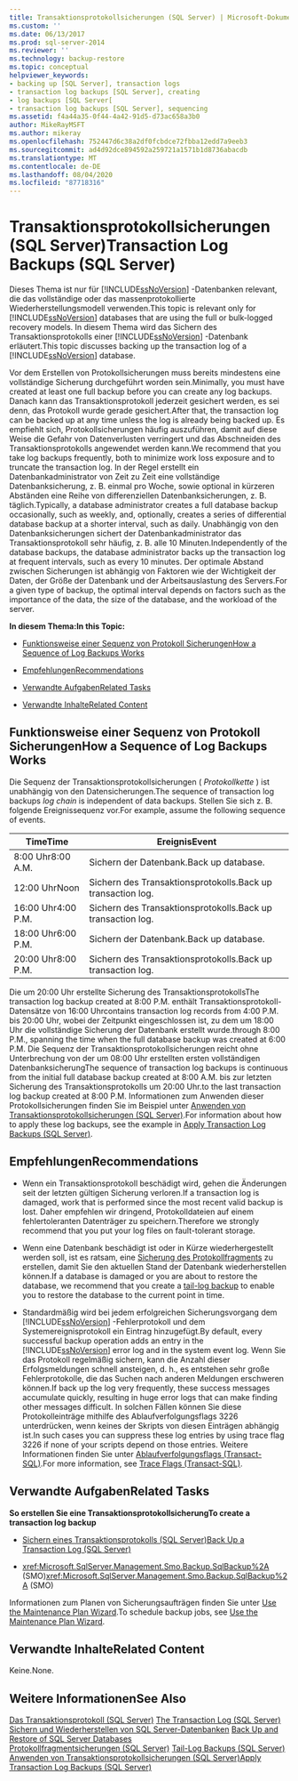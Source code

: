 ```yaml
---
title: Transaktionsprotokollsicherungen (SQL Server) | Microsoft-Dokumentation
ms.custom: ''
ms.date: 06/13/2017
ms.prod: sql-server-2014
ms.reviewer: ''
ms.technology: backup-restore
ms.topic: conceptual
helpviewer_keywords:
- backing up [SQL Server], transaction logs
- transaction log backups [SQL Server], creating
- log backups [SQL Server[
- transaction log backups [SQL Server], sequencing
ms.assetid: f4a44a35-0f44-4a42-91d5-d73ac658a3b0
author: MikeRayMSFT
ms.author: mikeray
ms.openlocfilehash: 752447d6c38a2df0fcbdce72fbba12edd7a9eeb3
ms.sourcegitcommit: ad4d92dce894592a259721a1571b1d8736abacdb
ms.translationtype: MT
ms.contentlocale: de-DE
ms.lasthandoff: 08/04/2020
ms.locfileid: "87718316"
---
```

# <a name="transaction-log-backups-sql-server"></a><span data-ttu-id="c643c-102">Transaktionsprotokollsicherungen (SQL Server)</span><span class="sxs-lookup"><span data-stu-id="c643c-102">Transaction Log Backups (SQL Server)</span></span>
  <span data-ttu-id="c643c-103">Dieses Thema ist nur für [!INCLUDE[ssNoVersion](../../includes/ssnoversion-md.md)] -Datenbanken relevant, die das vollständige oder das massenprotokollierte Wiederherstellungsmodell verwenden.</span><span class="sxs-lookup"><span data-stu-id="c643c-103">This topic is relevant only for [!INCLUDE[ssNoVersion](../../includes/ssnoversion-md.md)] databases that are using the full or bulk-logged recovery models.</span></span> <span data-ttu-id="c643c-104">In diesem Thema wird das Sichern des Transaktionsprotokolls einer [!INCLUDE[ssNoVersion](../../includes/ssnoversion-md.md)] -Datenbank erläutert.</span><span class="sxs-lookup"><span data-stu-id="c643c-104">This topic discusses backing up the transaction log of a [!INCLUDE[ssNoVersion](../../includes/ssnoversion-md.md)] database.</span></span>  
  
 <span data-ttu-id="c643c-105">Vor dem Erstellen von Protokollsicherungen muss bereits mindestens eine vollständige Sicherung durchgeführt worden sein.</span><span class="sxs-lookup"><span data-stu-id="c643c-105">Minimally, you must have created at least one full backup before you can create any log backups.</span></span> <span data-ttu-id="c643c-106">Danach kann das Transaktionsprotokoll jederzeit gesichert werden, es sei denn, das Protokoll wurde gerade gesichert.</span><span class="sxs-lookup"><span data-stu-id="c643c-106">After that, the transaction log can be backed up at any time unless the log is already being backed up.</span></span> <span data-ttu-id="c643c-107">Es empfiehlt sich, Protokollsicherungen häufig auszuführen, damit auf diese Weise die Gefahr von Datenverlusten verringert und das Abschneiden des Transaktionsprotokolls angewendet werden kann.</span><span class="sxs-lookup"><span data-stu-id="c643c-107">We recommend that you take log backups frequently, both to minimize work loss exposure and to truncate the transaction log.</span></span> <span data-ttu-id="c643c-108">In der Regel erstellt ein Datenbankadministrator von Zeit zu Zeit eine vollständige Datenbanksicherung, z. B. einmal pro Woche, sowie optional in kürzeren Abständen eine Reihe von differenziellen Datenbanksicherungen, z. B. täglich.</span><span class="sxs-lookup"><span data-stu-id="c643c-108">Typically, a database administrator creates a full database backup occasionally, such as weekly, and, optionally, creates a series of differential database backup at a shorter interval, such as daily.</span></span> <span data-ttu-id="c643c-109">Unabhängig von den Datenbanksicherungen sichert der Datenbankadministrator das Transaktionsprotokoll sehr häufig, z. B. alle 10 Minuten.</span><span class="sxs-lookup"><span data-stu-id="c643c-109">Independently of the database backups, the database administrator backs up the transaction log at frequent intervals, such as every 10 minutes.</span></span> <span data-ttu-id="c643c-110">Der optimale Abstand zwischen Sicherungen ist abhängig von Faktoren wie der Wichtigkeit der Daten, der Größe der Datenbank und der Arbeitsauslastung des Servers.</span><span class="sxs-lookup"><span data-stu-id="c643c-110">For a given type of backup, the optimal interval depends on factors such as the importance of the data, the size of the database, and the workload of the server.</span></span>  
  
 <span data-ttu-id="c643c-111">**In diesem Thema:**</span><span class="sxs-lookup"><span data-stu-id="c643c-111">**In this Topic:**</span></span>  
  
-   [<span data-ttu-id="c643c-112">Funktionsweise einer Sequenz von Protokoll Sicherungen</span><span class="sxs-lookup"><span data-stu-id="c643c-112">How a Sequence of Log Backups Works</span></span>](#LogBackupSequence)  
  
-   [<span data-ttu-id="c643c-113">Empfehlungen</span><span class="sxs-lookup"><span data-stu-id="c643c-113">Recommendations</span></span>](#Recommendations)  
  
-   [<span data-ttu-id="c643c-114">Verwandte Aufgaben</span><span class="sxs-lookup"><span data-stu-id="c643c-114">Related Tasks</span></span>](#RelatedTasks)  
  
-   [<span data-ttu-id="c643c-115">Verwandte Inhalte</span><span class="sxs-lookup"><span data-stu-id="c643c-115">Related Content</span></span>](#RelatedContent)  
  
##  <a name="how-a-sequence-of-log-backups-works"></a><a name="LogBackupSequence"></a><span data-ttu-id="c643c-116">Funktionsweise einer Sequenz von Protokoll Sicherungen</span><span class="sxs-lookup"><span data-stu-id="c643c-116">How a Sequence of Log Backups Works</span></span>  
 <span data-ttu-id="c643c-117">Die Sequenz der Transaktionsprotokollsicherungen ( *Protokollkette* ) ist unabhängig von den Datensicherungen.</span><span class="sxs-lookup"><span data-stu-id="c643c-117">The sequence of transaction log backups *log chain* is independent of data backups.</span></span> <span data-ttu-id="c643c-118">Stellen Sie sich z. B. folgende Ereignissequenz vor.</span><span class="sxs-lookup"><span data-stu-id="c643c-118">For example, assume the following sequence of events.</span></span>  
  
|<span data-ttu-id="c643c-119">Time</span><span class="sxs-lookup"><span data-stu-id="c643c-119">Time</span></span>|<span data-ttu-id="c643c-120">Ereignis</span><span class="sxs-lookup"><span data-stu-id="c643c-120">Event</span></span>|  
|----------|-----------|  
|<span data-ttu-id="c643c-121">8:00 Uhr</span><span class="sxs-lookup"><span data-stu-id="c643c-121">8:00 A.M.</span></span>|<span data-ttu-id="c643c-122">Sichern der Datenbank.</span><span class="sxs-lookup"><span data-stu-id="c643c-122">Back up database.</span></span>|  
|<span data-ttu-id="c643c-123">12:00 Uhr</span><span class="sxs-lookup"><span data-stu-id="c643c-123">Noon</span></span>|<span data-ttu-id="c643c-124">Sichern des Transaktionsprotokolls.</span><span class="sxs-lookup"><span data-stu-id="c643c-124">Back up transaction log.</span></span>|  
|<span data-ttu-id="c643c-125">16:00 Uhr</span><span class="sxs-lookup"><span data-stu-id="c643c-125">4:00 P.M.</span></span>|<span data-ttu-id="c643c-126">Sichern des Transaktionsprotokolls.</span><span class="sxs-lookup"><span data-stu-id="c643c-126">Back up transaction log.</span></span>|  
|<span data-ttu-id="c643c-127">18:00 Uhr</span><span class="sxs-lookup"><span data-stu-id="c643c-127">6:00 P.M.</span></span>|<span data-ttu-id="c643c-128">Sichern der Datenbank.</span><span class="sxs-lookup"><span data-stu-id="c643c-128">Back up database.</span></span>|  
|<span data-ttu-id="c643c-129">20:00 Uhr</span><span class="sxs-lookup"><span data-stu-id="c643c-129">8:00 P.M.</span></span>|<span data-ttu-id="c643c-130">Sichern des Transaktionsprotokolls.</span><span class="sxs-lookup"><span data-stu-id="c643c-130">Back up transaction log.</span></span>|  
  
 <span data-ttu-id="c643c-131">Die um 20:00 Uhr erstellte Sicherung des Transaktionsprotokolls</span><span class="sxs-lookup"><span data-stu-id="c643c-131">The transaction log backup created at 8:00 P.M.</span></span> <span data-ttu-id="c643c-132">enthält Transaktionsprotokoll-Datensätze von 16:00 Uhr</span><span class="sxs-lookup"><span data-stu-id="c643c-132">contains transaction log records from 4:00 P.M.</span></span> <span data-ttu-id="c643c-133">bis 20:00 Uhr, wobei der Zeitpunkt eingeschlossen ist, zu dem um 18:00 Uhr die vollständige Sicherung der Datenbank erstellt wurde.</span><span class="sxs-lookup"><span data-stu-id="c643c-133">through 8:00 P.M., spanning the time when the full database backup was created at 6:00 P.M.</span></span> <span data-ttu-id="c643c-134">Die Sequenz der Transaktionsprotokollsicherungen reicht ohne Unterbrechung von der um 08:00 Uhr erstellten ersten vollständigen Datenbanksicherung</span><span class="sxs-lookup"><span data-stu-id="c643c-134">The sequence of transaction log backups is continuous from the initial full database backup created at 8:00 A.M.</span></span> <span data-ttu-id="c643c-135">bis zur letzten Sicherung des Transaktionsprotokolls um 20:00 Uhr.</span><span class="sxs-lookup"><span data-stu-id="c643c-135">to the last transaction log backup created at 8:00 P.M.</span></span> <span data-ttu-id="c643c-136">Informationen zum Anwenden dieser Protokollsicherungen finden Sie im Beispiel unter [Anwenden von Transaktionsprotokollsicherungen &#40;SQL Server&#41;](transaction-log-backups-sql-server.md).</span><span class="sxs-lookup"><span data-stu-id="c643c-136">For information about how to apply these log backups, see the example in [Apply Transaction Log Backups &#40;SQL Server&#41;](transaction-log-backups-sql-server.md).</span></span>  
  
##  <a name="recommendations"></a><a name="Recommendations"></a> <span data-ttu-id="c643c-137">Empfehlungen</span><span class="sxs-lookup"><span data-stu-id="c643c-137">Recommendations</span></span>  
  
-   <span data-ttu-id="c643c-138">Wenn ein Transaktionsprotokoll beschädigt wird, gehen die Änderungen seit der letzten gültigen Sicherung verloren.</span><span class="sxs-lookup"><span data-stu-id="c643c-138">If a transaction log is damaged, work that is performed since the most recent valid backup is lost.</span></span> <span data-ttu-id="c643c-139">Daher empfehlen wir dringend, Protokolldateien auf einem fehlertoleranten Datenträger zu speichern.</span><span class="sxs-lookup"><span data-stu-id="c643c-139">Therefore we strongly recommend that you put your log files on fault-tolerant storage.</span></span>  
  
-   <span data-ttu-id="c643c-140">Wenn eine Datenbank beschädigt ist oder in Kürze wiederhergestellt werden soll, ist es ratsam, eine [Sicherung des Protokollfragments](tail-log-backups-sql-server.md) zu erstellen, damit Sie den aktuellen Stand der Datenbank wiederherstellen können.</span><span class="sxs-lookup"><span data-stu-id="c643c-140">If a database is damaged or you are about to restore the database, we recommend that you create a [tail-log backup](tail-log-backups-sql-server.md) to enable you to restore the database to the current point in time.</span></span>  
  
-   <span data-ttu-id="c643c-141">Standardmäßig wird bei jedem erfolgreichen Sicherungsvorgang dem [!INCLUDE[ssNoVersion](../../includes/ssnoversion-md.md)] -Fehlerprotokoll und dem Systemereignisprotokoll ein Eintrag hinzugefügt.</span><span class="sxs-lookup"><span data-stu-id="c643c-141">By default, every successful backup operation adds an entry in the [!INCLUDE[ssNoVersion](../../includes/ssnoversion-md.md)] error log and in the system event log.</span></span> <span data-ttu-id="c643c-142">Wenn Sie das Protokoll regelmäßig sichern, kann die Anzahl dieser Erfolgsmeldungen schnell ansteigen, d. h., es entstehen sehr große Fehlerprotokolle, die das Suchen nach anderen Meldungen erschweren können.</span><span class="sxs-lookup"><span data-stu-id="c643c-142">If back up the log very frequently, these success messages accumulate quickly, resulting in huge error logs that can make finding other messages difficult.</span></span> <span data-ttu-id="c643c-143">In solchen Fällen können Sie diese Protokolleinträge mithilfe des Ablaufverfolgungsflags 3226 unterdrücken, wenn keines der Skripts von diesen Einträgen abhängig ist.</span><span class="sxs-lookup"><span data-stu-id="c643c-143">In such cases you can suppress these log entries by using trace flag 3226 if none of your scripts depend on those entries.</span></span> <span data-ttu-id="c643c-144">Weitere Informationen finden Sie unter [Ablaufverfolgungsflags &#40;Transact-SQL&#41;](/sql/t-sql/database-console-commands/dbcc-traceon-trace-flags-transact-sql).</span><span class="sxs-lookup"><span data-stu-id="c643c-144">For more information, see [Trace Flags &#40;Transact-SQL&#41;](/sql/t-sql/database-console-commands/dbcc-traceon-trace-flags-transact-sql).</span></span>  
  
##  <a name="related-tasks"></a><a name="RelatedTasks"></a> <span data-ttu-id="c643c-145">Verwandte Aufgaben</span><span class="sxs-lookup"><span data-stu-id="c643c-145">Related Tasks</span></span>  
 <span data-ttu-id="c643c-146">**So erstellen Sie eine Transaktionsprotokollsicherung**</span><span class="sxs-lookup"><span data-stu-id="c643c-146">**To create a transaction log backup**</span></span>  
  
-   [<span data-ttu-id="c643c-147">Sichern eines Transaktionsprotokolls &#40;SQL Server&#41;</span><span class="sxs-lookup"><span data-stu-id="c643c-147">Back Up a Transaction Log &#40;SQL Server&#41;</span></span>](back-up-a-transaction-log-sql-server.md)  
  
-   <span data-ttu-id="c643c-148"><xref:Microsoft.SqlServer.Management.Smo.Backup.SqlBackup%2A> (SMO)</span><span class="sxs-lookup"><span data-stu-id="c643c-148"><xref:Microsoft.SqlServer.Management.Smo.Backup.SqlBackup%2A> (SMO)</span></span>  
  
 <span data-ttu-id="c643c-149">Informationen zum Planen von Sicherungsaufträgen finden Sie unter [Use the Maintenance Plan Wizard](../maintenance-plans/use-the-maintenance-plan-wizard.md).</span><span class="sxs-lookup"><span data-stu-id="c643c-149">To schedule backup jobs, see [Use the Maintenance Plan Wizard](../maintenance-plans/use-the-maintenance-plan-wizard.md).</span></span>  
  
##  <a name="related-content"></a><a name="RelatedContent"></a> <span data-ttu-id="c643c-150">Verwandte Inhalte</span><span class="sxs-lookup"><span data-stu-id="c643c-150">Related Content</span></span>  
 <span data-ttu-id="c643c-151">Keine.</span><span class="sxs-lookup"><span data-stu-id="c643c-151">None.</span></span>  
  
## <a name="see-also"></a><span data-ttu-id="c643c-152">Weitere Informationen</span><span class="sxs-lookup"><span data-stu-id="c643c-152">See Also</span></span>  
 <span data-ttu-id="c643c-153">[Das Transaktionsprotokoll &#40;SQL Server&#41;](../logs/the-transaction-log-sql-server.md) </span><span class="sxs-lookup"><span data-stu-id="c643c-153">[The Transaction Log &#40;SQL Server&#41;](../logs/the-transaction-log-sql-server.md) </span></span>  
 <span data-ttu-id="c643c-154">[Sichern und Wiederherstellen von SQL Server-Datenbanken](back-up-and-restore-of-sql-server-databases.md) </span><span class="sxs-lookup"><span data-stu-id="c643c-154">[Back Up and Restore of SQL Server Databases](back-up-and-restore-of-sql-server-databases.md) </span></span>  
 <span data-ttu-id="c643c-155">[Protokollfragmentsicherungen &#40;SQL Server&#41;](tail-log-backups-sql-server.md) </span><span class="sxs-lookup"><span data-stu-id="c643c-155">[Tail-Log Backups &#40;SQL Server&#41;](tail-log-backups-sql-server.md) </span></span>  
 [<span data-ttu-id="c643c-156">Anwenden von Transaktionsprotokollsicherungen &#40;SQL Server&#41;</span><span class="sxs-lookup"><span data-stu-id="c643c-156">Apply Transaction Log Backups &#40;SQL Server&#41;</span></span>](transaction-log-backups-sql-server.md)  
  
  
